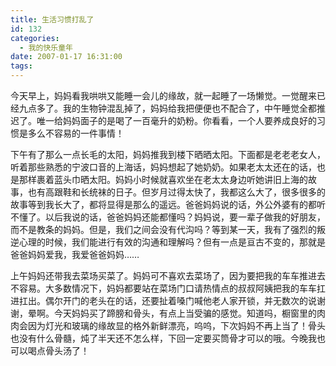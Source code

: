 ```yaml
---
title: 生活习惯打乱了
id: 132
categories:
  - 我的快乐童年
date: 2007-01-17 16:31:00
tags:
---
```


<span class="itemOpr" id="itemId_30089676"/>
<div class="item-body"><span class="itemOpr" id="itemId_30089676"/>
<div class="item-content"><span class="itemOpr" id="itemId_30089676"/>

<span class="itemOpr" id="itemId_30089676">今天早上，妈妈看我哄哄又能睡一会儿的缘故，就一起睡了一场懒觉。一觉醒来已经九点多了。我的生物钟混乱掉了，妈妈给我把便便也不配合了，中午睡觉全都推迟了。唯一给妈妈面子的是喝了一百毫升的奶粉。你看看，一个人要养成良好的习惯是多么不容易的一件事情！</span>

下午有了那么一点长毛的太阳，妈妈推我到楼下晒晒太阳。下面都是老老老女人，听着那些熟悉的宁波口音的上海话，妈妈想起了她奶奶。如果老太太还在的话，也是那样裹着蓝头巾晒太阳。妈妈小时候就喜欢坐在老太太身边听她讲旧上海的故事，也有高跟鞋和长统袜的日子。但岁月过得太快了，我都这么大了，很多很多的故事等到我长大了，都将显得是那么的遥远。爸爸妈妈说的话，外公外婆有的都听不懂了。以后我说的话，爸爸妈妈还能都懂吗？妈妈说，要一辈子做我的好朋友，而不是教条的妈妈。但是，我们之间会没有代沟吗？等到某一天，我有了强烈的叛逆心理的时候，我们能进行有效的沟通和理解吗？但有一点是亘古不变的，那就是爸爸妈妈爱我，我爱爸爸妈妈……

上午妈妈还带我去菜场买菜了。妈妈可不喜欢去菜场了，因为要把我的车车推进去不容易。大多数情况下，妈妈都要站在菜场门口请热情点的叔叔阿姨把我的车车扛进扛出。偶尔开门的老头在的话，还要扯着嗓门喊他老人家开锁，并无数次的说谢谢，晕啊。今天妈妈买了蹄膀和骨头，有点上当受骗的感觉。知道吗，橱窗里的肉肉会因为灯光和玻璃的缘故显的格外新鲜漂亮，呜呜，下次妈妈不再上当了！骨头也没有什么骨髓，炖了半天还不怎么样，下回一定要买筒骨才可以的哦。今晚我也可以喝点骨头汤了！

</div>
</div>